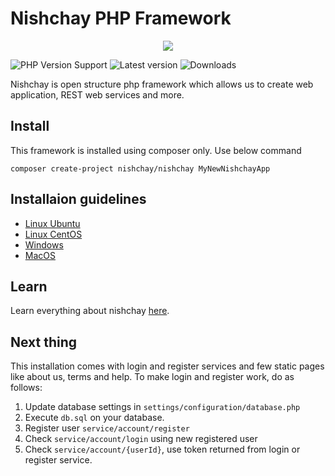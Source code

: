 # Nishchay PHP Framework
<p align="center">
  <a href="https://nishchay.io">
      <img src="https://static.nishchay.io/resources/images/nishchay.png"/>
  </a>
</p>

![PHP Version Support](https://img.shields.io/packagist/php-v/nishchay/nishchay)
![Latest version](https://img.shields.io/packagist/v/nishchay/nishchay.svg)
![Downloads](https://img.shields.io/packagist/dt/nishchay/nishchay.svg)

Nishchay is open structure php framework which allows us to create web application, REST web services and more.

## Install

This framework is installed using composer only.  Use below command

```
composer create-project nishchay/nishchay MyNewNishchayApp
```

## Installaion guidelines

* [Linux Ubuntu](https://nishchay.io/learningCenter/installation/ubuntu/composer)
* [Linux CentOS](https://nishchay.io/learningCenter/installation/centos/composer)
* [Windows](https://nishchay.io/learningCenter/installation/windows/composer)
* [MacOS](https://nishchay.io/learningCenter/installation/macos/composer)


## Learn

Learn everything about nishchay [here](https://nishchay.io/learningCenter).

## Next thing

This installation comes with login and register services and few static pages like about us, terms and help. To make login and register work, do as follows:


1. Update database settings in `settings/configuration/database.php`
2. Execute `db.sql` on your database.
3. Register user `service/account/register`
4. Check `service/account/login` using new registered user
5. Check `service/account/{userId}`, use token returned from login or register service.
